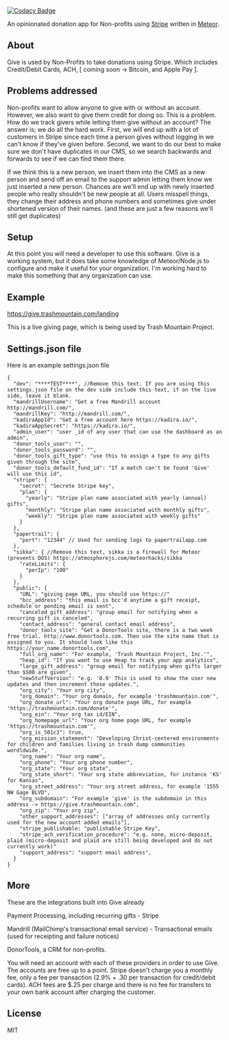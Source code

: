 [![Codacy Badge](https://www.codacy.com/project/badge/cd0a18c7433547279f5409d4ec3297c1)](https://www.codacy.com/app/c316/give)


An opinionated donation app for Non-profits using <a href="https://stripe.com">Stripe</a> 
written in <a href="http://meteor.com">Meteor</a>.


## About

Give is used by Non-Profits to take donations using Stripe. Which includes Credit/Debit Cards, ACH, 
[ coming soon -> Bitcoin, and Apple Pay ]. 

## Problems addressed

Non-profits want to allow anyone to give with or without an account. However, we also want to give them credit for doing so.
This is a problem. How do we track givers while letting them give without an account? The answer is; we do all the hard work.
First, we will end up with a lot of customers in Stripe since each time a person gives without logging in we can't know if they've given before.
Second, we want to do our best to make sure we don't have duplicates in our CMS, so we search backwards and forwards to see if we can find them there.

If we think this is a new person, we insert them into the CMS as a new person and send off an email to the support admin letting them know we just inserted a 
new person. Chances are we'll end up with newly inserted people who really shouldn't be new people at all. 
Users misspell things, they change their address and phone numbers and sometimes give under shortened version of their names. 
(and these are just a few reasons we'll still get duplicates)



## Setup

At this point you will need a developer to use this software. Give is a working system, but it does take some knowledge of Meteor/Node.js to configure and make it useful for your organization. I'm working hard to make this something that any organization can use.

## Example

https://give.trashmountain.com/landing

This is a live giving page, which is being used by Trash Mountain Project. 

## Settings.json file

Here is an example settings.json file

```
{
  "dev": "****TEST****", //Remove this text. If you are using this settings.json file on the dev side include this text, if on the live side, leave it blank.
  "mandrillUsername": "Get a free Mandrill account http://mandrill.com/",
  "mandrillKey": "http://mandrill.com/",
  "kadiraAppId": "Get a free account here https://kadira.io/",
  "kadiraAppSecret": "https://kadira.io/",
  "admin_user": "user _id of any user that can use the dashboard as an admin",
  "donor_tools_user": "",
  "donor_tools_password": "",
  "donor_tools_gift_type": "use this to assign a type to any gifts given through the site",
  "donor_tools_default_fund_id": "If a match can't be found 'Give' will use this id",
  "stripe": {
    "secret": "Secrete Stripe key",
    "plan": {
      "yearly": "Stripe plan name associated with yearly (annual) gifts",
      "monthly": "Stripe plan name associated with monthly gifts",
      "weekly": "Stripe plan name associated with weekly gifts"
    }
  },
  "papertrail": {
    "port": "12344" // Used for sending logs to papertrailapp.com
  },
  "sikka": { //Remove this text, sikka is a firewall for Meteor (prevents DOS) https://atmospherejs.com/meteorhacks/sikka
    "rateLimits": {
      "perIp": "100"
    }
  },
  "public": {
    "URL": "giving page URL, you should use https://"
    "bcc_address": "this email is bcc'd anytime a gift receipt, schedule or pending email is sent",
    "canceled_gift_address": "group email for notifying when a recurring gift is canceled",
    "contact_address": "general contact email address",
    "donor_tools_site": "Get a DonorTools site, there is a two week free trial. http://www.donortools.com. Then use the site name that is assigned to you. It should look like this https://your_name.donortools.com",
    "full_org_name": "For example, 'Trash Mountain Project, Inc.'",
    "heap_id": "If you want to use Heap to track your app analytics",
    "large_gift_address": "group email for notifying when gifts larger than $500 are given",
    "newStuffVersion": "e.g. '0.9' This is used to show the user new updates and then increment those updates.",
    "org_city": "Your org city",
    "org_domain": "Your org domain, for example 'trashmountain.com'",
    "org_donate_url": "Your org donate page URL, for example 'https://trashmountain.com/donate'",
    "org_ein": "Your org tax id/EIN",
    "org_homepage_url": "Your org home page URL, for example 'https://trashmountain.com'",
    "org_is_501c3": true,
    "org_mission_statement": "Developing Christ-centered environments for children and families living in trash dump communities wordldwide.",
    "org_name": "Your org name",
    "org_phone": "Your org phone number",
    "org_state": "Your org state",
    "org_state_short": "Your org state abbreviation, for instance 'KS' for Kansas",
    "org_street_address": "Your org street address, for example '1555 NW Gage BLVD",
    "org_subdomain": "For example 'give' is the subdomain in this address -> https://give.trashmountain.com",
    "org_zip": "Your org zip",
    "other_support_addresses": ["array of addresses only currently used for the new account added emails"],
    "stripe_publishable: "publishable Stripe Key",
    "stripe_ach_verification_procedure": "e.g. none, micro-deposit, plaid (micro-deposit and plaid are still being developed and do not currently work)"
    "support_address": "support email address",
  }
}
```


## More

These are the integrations built into Give already

Payment Processing, including recurring gifts - Stripe

Mandrill (MailChimp's transactional email service) - Transactional emails (used for receipting and failure notices)

DonorTools, a CRM for non-profits.

You will need an account with each of these providers in order to use Give. 
The accounts are free up to a point. Stripe doesn't charge you a monthly fee, 
only a fee per transaction (2.9% + .30 per transaction for credit/debit cards). 
ACH fees are $.25 per charge and there is no fee for transfers to your own bank account after charging the customer. 

## License

MIT
